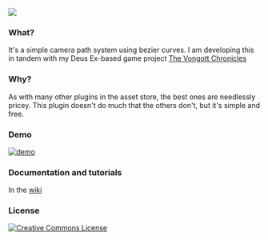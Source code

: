 ![](https://raw.githubusercontent.com/mrzapp/openstash/master/Images/logo.png)

### What?
It's a simple camera path system using bezier curves. I am developing this in tandem with my Deus Ex-based game project [The Vongott Chronicles](http://jeppezapp.com/vongott/)

### Why?
As with many other plugins in the asset store, the best ones are needlessly pricey. This plugin doesn't do much that the others don't, but it's simple and free.

### Demo
[![demo](https://raw.githubusercontent.com/mrzapp/openstash/master/Images/webdemo.jpg)](http://htmlpreview.github.io/?http://github.com/mrzapp/openstash/blob/master/Build/Build.html)

### Documentation and tutorials
In the [wiki](https://github.com/mrzapp/openstash/wiki)

### License
<a rel="license" href="http://creativecommons.org/licenses/by/4.0/"><img alt="Creative Commons License" style="border-width:0" src="http://i.creativecommons.org/l/by/4.0/88x31.png" /></a><br /><span xmlns:dct="http://purl.org/dc/terms/" property="dct:title">
